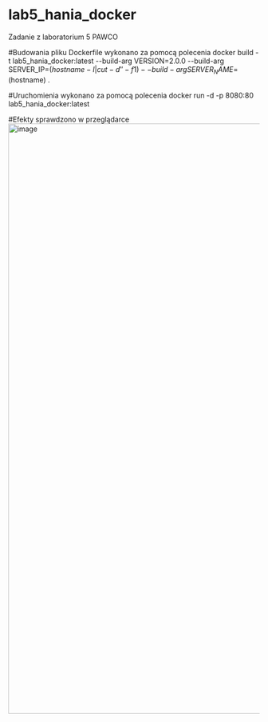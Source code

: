 # lab5_hania_docker
Zadanie z laboratorium 5 PAWCO

#Budowania pliku Dockerfile wykonano za pomocą polecenia
docker build -t lab5_hania_docker:latest --build-arg VERSION=2.0.0 --build-arg SERVER_IP=$(hostname -I | cut -d' ' - f1) --build-arg SERVER_NAME=$(hostname) .

#Uruchomienia wykonano za pomocą polecenia
docker run -d -p 8080:80 lab5_hania_docker:latest

#Efekty sprawdzono w przeglądarce
<img width="1181" alt="image" src="https://github.com/hania03/lab5_hania_docker/assets/34454921/fdcc0f31-a432-4f0b-82eb-b0aeffe011b8">


